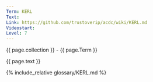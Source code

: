 ```yaml
---
Term: KERL
Text: 
Link: https://github.com/trustoverip/acdc/wiki/KERL.md
Videostart: 
Level: 7
---
```


{{ page.collection }} - {{ page.Term }}

   {{ page.text }}

{% include_relative glossary/KERL.md %}

